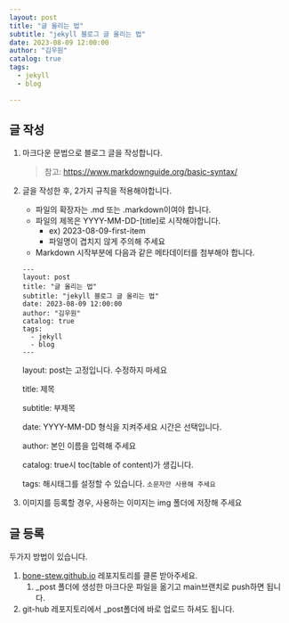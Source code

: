```yaml
---
layout: post
title: "글 올리는 법"
subtitle: "jekyll 블로그 글 올리는 법"
date: 2023-08-09 12:00:00
author: "김우원"
catalog: true
tags:
  - jekyll
  - blog

---
```


## 글 작성

1. 마크다운 문법으로 블로그 글을 작성합니다.

   > 참고: https://www.markdownguide.org/basic-syntax/

2. 글을 작성한 후, 2가지 규칙을 적용해야합니다.

   - 파일의 확장자는 .md 또는 .markdown이여야 합니다.
   - 파일의 제목은 YYYY-MM-DD-[title]로 시작해야합니다.
     - ex) 2023-08-09-first-item
     - 파일명이 겹치지 않게 주의해 주세요
   - Markdown 시작부분에 다음과 같은 메타데이터를 첨부해야 합니다.

   ````
   ---
   layout: post 
   title: "글 올리는 법"
   subtitle: "jekyll 블로그 글 올리는 법"
   date: 2023-08-09 12:00:00
   author: "김우원"
   catalog: true
   tags:
     - jekyll
     - blog
   ---
   ````

   layout: post는 고정입니다. 수정하지 마세요

   title: 제목

   subtitle: 부제목

   date: YYYY-MM-DD 형식을 지켜주세요 시간은 선택입니다.

   author: 본인 이름을 입력해 주세요

   catalog: true시 toc(table of content)가 생깁니다.

   tags: 해시태그를 설정할 수 있습니다. `소문자만 사용해 주세요`

3. 이미지를 등록할 경우, 사용하는 이미지는 img 폴더에 저장해 주세요

## 글 등록

두가지 방법이 있습니다.

1. [bone-stew.github.io](https://github.com/bone-stew/bone-stew.github.io) 레포지토리를 클론 받아주세요.
   1. _post 폴더에 생성한 마크다운 파일을 옮기고 main브랜치로 push하면 됩니다.
2. git-hub 레포지토리에서 _post폴더에 바로 업로드 하셔도 됩니다.
